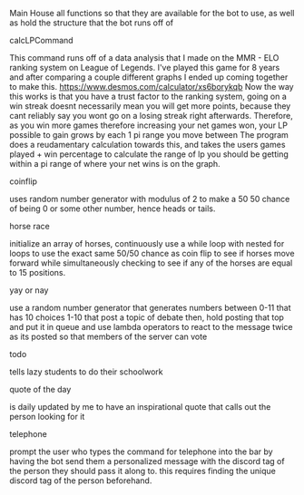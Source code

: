 Main
House all functions so that they are available for the bot to use, as well as hold the structure that the bot runs off of

calcLPCommand

This command runs off of a data analysis that I made on the MMR - ELO ranking system on League of Legends. I've played this game for 
8 years and after comparing a couple different graphs I ended up coming together to make this.
https://www.desmos.com/calculator/xs6borykqb
Now the way this works is that you have a trust factor to the ranking system, going on a win streak doesnt necessarily mean
you will get more points, because they cant reliably say you wont go on a losing streak right afterwards.
Therefore, as you win more games therefore increasing your net games won, your LP possible to gain grows by each 1 pi range you move between
The program does a reudamentary calculation towards this, and takes the users games played + win percentage to calculate the range 
of lp you should be getting within a pi range of where your net wins is on the graph.

coinflip

uses random number generator with modulus of 2 to make a 50 50 chance of being 0 or some other number, hence heads or tails.

horse race

initialize an array of horses, continuously use a while loop with nested for loops to use the exact same 50/50 chance 
as coin flip to see if horses move forward while simultaneously checking to see if any of the horses are equal to 15 positions.

yay or nay

use a random number generator that generates numbers between 0-11 that has 10 choices 1-10 that post a topic of debate
then, hold posting that top and put it in queue and use lambda operators to react to the message twice as its posted so that 
members of the server can vote

todo

tells lazy students to do their schoolwork

quote of the day

is daily updated by me to have an inspirational quote that calls out the person looking for it 

telephone 

prompt the user who types the command for telephone into the bar by having the bot send them a personalized message with the
discord tag of the person they should pass it along to. this requires finding the unique discord tag of the person beforehand.


